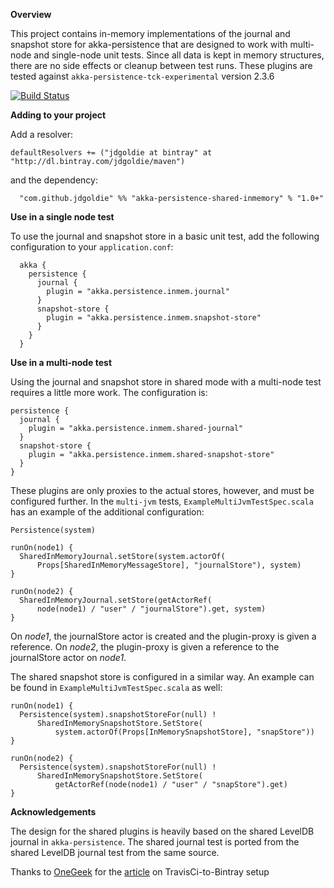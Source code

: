 **Overview**

This project contains in-memory implementations of the journal and snapshot store for akka-persistence that are designed to work with multi-node and single-node unit tests.  Since all data is kept in memory structures, there are no side effects or cleanup between test runs.  These plugins are tested against `akka-persistence-tck-experimental` version 2.3.6

[![Build Status](https://travis-ci.org/jdgoldie/akka-persistence-shared-inmemory.svg)](https://travis-ci.org/jdgoldie/akka-persistence-shared-inmemory)

**Adding to your project**

Add a resolver:

	defaultResolvers += ("jdgoldie at bintray" at "http://dl.bintray.com/jdgoldie/maven")

and the dependency:

	  "com.github.jdgoldie" %% "akka-persistence-shared-inmemory" % "1.0+"

**Use in a single node test**

To use the journal and snapshot store in a basic unit test, add the following configuration to your `application.conf`:

      akka {
        persistence {
          journal {
            plugin = "akka.persistence.inmem.journal"
          }
          snapshot-store {
            plugin = "akka.persistence.inmem.snapshot-store"
          }
        }
      }


**Use in a multi-node test**

Using the journal and snapshot store in shared mode with a multi-node test requires a little more work.  The configuration is:

	persistence {
	  journal {
	    plugin = "akka.persistence.inmem.shared-journal"
	  }
	  snapshot-store {
	    plugin = "akka.persistence.inmem.shared-snapshot-store"
	  }
	}
	
These plugins are only proxies to the actual stores, however, and must be configured further.  In the `multi-jvm` tests, `ExampleMultiJvmTestSpec.scala` has an example of the additional configuration:

	Persistence(system)
	
	runOn(node1) {
	  SharedInMemoryJournal.setStore(system.actorOf(
	      Props[SharedInMemoryMessageStore], "journalStore"), system)
	}
	
	runOn(node2) {
	  SharedInMemoryJournal.setStore(getActorRef(
	      node(node1) / "user" / "journalStore").get, system)
	}
	
	
	
On *node1*, the journalStore actor is created and the plugin-proxy is given a reference.  On *node2*, the plugin-proxy is given a reference to the journalStore actor on *node1*.

The shared snapshot store is configured in a similar way.  An example can be found in `ExampleMultiJvmTestSpec.scala` as well:

	runOn(node1) {
	  Persistence(system).snapshotStoreFor(null) ! 
	      SharedInMemorySnapshotStore.SetStore(
	          system.actorOf(Props[InMemorySnapshotStore], "snapStore"))
	}
	
	runOn(node2) {
	  Persistence(system).snapshotStoreFor(null) ! 
	      SharedInMemorySnapshotStore.SetStore(
	          getActorRef(node(node1) / "user" / "snapStore").get)
	}
	
	
	
**Acknowledgements**

The design for the shared plugins is heavily based on the shared LevelDB journal in `akka-persistence`.  The shared journal test is ported from the shared LevelDB journal test from the same source.    

Thanks to [OneGeek](http://www.onegeek.com.au) for the [article](http://www.onegeek.com.au/scala/setting-up-travis-ci-for-scala)  on TravisCi-to-Bintray setup